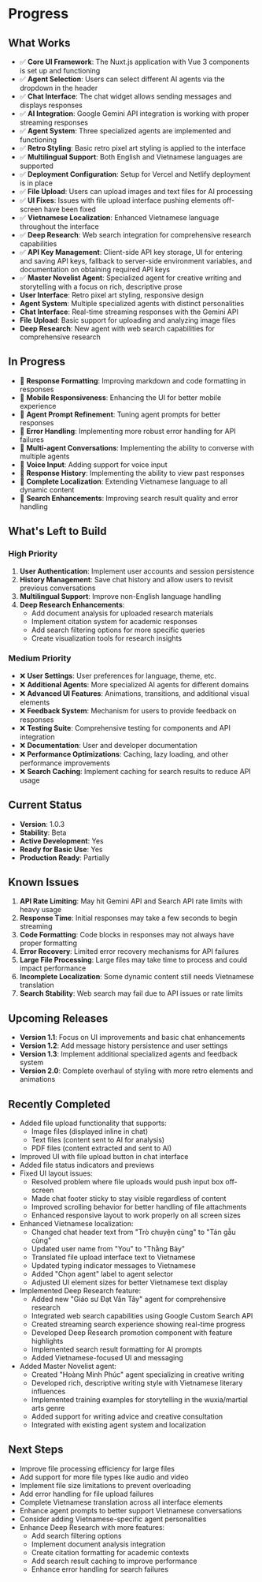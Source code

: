 # Progress

## What Works

- ✅ **Core UI Framework**: The Nuxt.js application with Vue 3 components is set up and functioning
- ✅ **Agent Selection**: Users can select different AI agents via the dropdown in the header
- ✅ **Chat Interface**: The chat widget allows sending messages and displays responses
- ✅ **AI Integration**: Google Gemini API integration is working with proper streaming responses
- ✅ **Agent System**: Three specialized agents are implemented and functioning
- ✅ **Retro Styling**: Basic retro pixel art styling is applied to the interface
- ✅ **Multilingual Support**: Both English and Vietnamese languages are supported
- ✅ **Deployment Configuration**: Setup for Vercel and Netlify deployment is in place
- ✅ **File Upload**: Users can upload images and text files for AI processing
- ✅ **UI Fixes**: Issues with file upload interface pushing elements off-screen have been fixed
- ✅ **Vietnamese Localization**: Enhanced Vietnamese language throughout the interface
- ✅ **Deep Research**: Web search integration for comprehensive research capabilities
- ✅ **API Key Management**: Client-side API key storage, UI for entering and saving API keys, fallback to server-side environment variables, and documentation on obtaining required API keys
- ✅ **Master Novelist Agent**: Specialized agent for creative writing and storytelling with a focus on rich, descriptive prose
- **User Interface**: Retro pixel art styling, responsive design
- **Agent System**: Multiple specialized agents with distinct personalities
- **Chat Interface**: Real-time streaming responses with the Gemini API
- **File Upload**: Basic support for uploading and analyzing image files
- **Deep Research**: New agent with web search capabilities for comprehensive research

## In Progress

- 🔄 **Response Formatting**: Improving markdown and code formatting in responses
- 🔄 **Mobile Responsiveness**: Enhancing the UI for better mobile experience
- 🔄 **Agent Prompt Refinement**: Tuning agent prompts for better responses
- 🔄 **Error Handling**: Implementing more robust error handling for API failures
- 🔄 **Multi-agent Conversations**: Implementing the ability to converse with multiple agents
- 🔄 **Voice Input**: Adding support for voice input
- 🔄 **Response History**: Implementing the ability to view past responses
- 🔄 **Complete Localization**: Extending Vietnamese language to all dynamic content
- 🔄 **Search Enhancements**: Improving search result quality and error handling

## What's Left to Build

### High Priority

1. **User Authentication**: Implement user accounts and session persistence
2. **History Management**: Save chat history and allow users to revisit previous conversations
3. **Multilingual Support**: Improve non-English language handling
4. **Deep Research Enhancements**:
   - Add document analysis for uploaded research materials
   - Implement citation system for academic responses
   - Add search filtering options for more specific queries
   - Create visualization tools for research insights

### Medium Priority

- ❌ **User Settings**: User preferences for language, theme, etc.
- ❌ **Additional Agents**: More specialized AI agents for different domains
- ❌ **Advanced UI Features**: Animations, transitions, and additional visual elements
- ❌ **Feedback System**: Mechanism for users to provide feedback on responses
- ❌ **Testing Suite**: Comprehensive testing for components and API integration
- ❌ **Documentation**: User and developer documentation
- ❌ **Performance Optimizations**: Caching, lazy loading, and other performance improvements
- ❌ **Search Caching**: Implement caching for search results to reduce API usage

## Current Status

- **Version**: 1.0.3
- **Stability**: Beta
- **Active Development**: Yes
- **Ready for Basic Use**: Yes
- **Production Ready**: Partially

## Known Issues

1. **API Rate Limiting**: May hit Gemini API and Search API rate limits with heavy usage
2. **Response Time**: Initial responses may take a few seconds to begin streaming
3. **Code Formatting**: Code blocks in responses may not always have proper formatting
4. **Error Recovery**: Limited error recovery mechanisms for API failures
5. **Large File Processing**: Large files may take time to process and could impact performance
6. **Incomplete Localization**: Some dynamic content still needs Vietnamese translation
7. **Search Stability**: Web search may fail due to API issues or rate limits

## Upcoming Releases

- **Version 1.1**: Focus on UI improvements and basic chat enhancements
- **Version 1.2**: Add message history persistence and user settings
- **Version 1.3**: Implement additional specialized agents and feedback system
- **Version 2.0**: Complete overhaul of styling with more retro elements and animations

## Recently Completed

- Added file upload functionality that supports:
  - Image files (displayed inline in chat)
  - Text files (content sent to AI for analysis)
  - PDF files (content extracted and sent to AI)
- Improved UI with file upload button in chat interface
- Added file status indicators and previews
- Fixed UI layout issues:
  - Resolved problem where file uploads would push input box off-screen
  - Made chat footer sticky to stay visible regardless of content
  - Improved scrolling behavior for better handling of file attachments
  - Enhanced responsive layout to work properly on all screen sizes
- Enhanced Vietnamese localization:
  - Changed chat header text from "Trò chuyện cùng" to "Tán gẫu cùng"
  - Updated user name from "You" to "Thằng Bảy"
  - Translated file upload interface text to Vietnamese
  - Updated typing indicator messages to Vietnamese
  - Added "Chọn agent" label to agent selector
  - Adjusted UI element sizes for better Vietnamese text display
- Implemented Deep Research feature:
  - Added new "Giáo sư Đạt Vân Tây" agent for comprehensive research
  - Integrated web search capabilities using Google Custom Search API
  - Created streaming search experience showing real-time progress
  - Developed Deep Research promotion component with feature highlights
  - Implemented search result formatting for AI prompts
  - Added Vietnamese-focused UI and messaging
- Added Master Novelist agent:
  - Created "Hoàng Minh Phúc" agent specializing in creative writing
  - Developed rich, descriptive writing style with Vietnamese literary influences
  - Implemented training examples for storytelling in the wuxia/martial arts genre
  - Added support for writing advice and creative consultation
  - Integrated with existing agent system and localization

## Next Steps

- Improve file processing efficiency for large files
- Add support for more file types like audio and video
- Implement file size limitations to prevent overloading
- Add error handling for file upload failures
- Complete Vietnamese translation across all interface elements
- Enhance agent prompts to better support Vietnamese conversations
- Consider adding Vietnamese-specific agent personalities
- Enhance Deep Research with more features:
  - Add search filtering options
  - Implement document analysis integration
  - Create citation formatting for academic contexts
  - Add search result caching to improve performance
  - Enhance error handling for search failures
